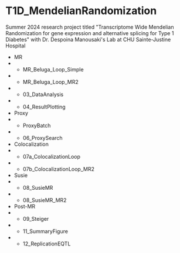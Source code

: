 # T1D_MendelianRandomization
Summer 2024 research project titled "Transcriptome Wide Mendelian Randomization for gene expression and alternative splicing for Type 1 Diabetes" with Dr. Despoina Manousaki's Lab at CHU Sainte-Justine Hospital

* MR
* * MR_Beluga_Loop_Simple
* * MR_Beluga_Loop_MR2
* * 03_DataAnalysis
* * 04_ResultPlotting
* Proxy
* * ProxyBatch
* * 06_ProxySearch
* Colocalization
* * 07a_ColocalizationLoop
* * 07b_ColocalizationLoop_MR2
* Susie
* * 08_SusieMR
* * 08_SusieMR_MR2
* Post-MR
* * 09_Steiger
* * 11_SummaryFigure
* * 12_ReplicationEQTL

